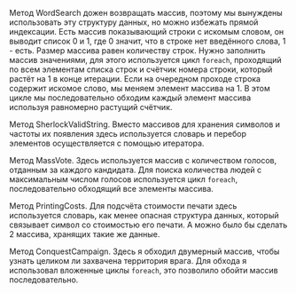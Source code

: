 Метод WordSearch дожен возвращать массив, поэтому мы вынуждены использовать эту структуру данных, но можно избежать прямой индексации. Есть массив показывающий строки с искомым словом, он выводит список 0 и 1, где 0 значит, что в строке нет введённого слова, 1 - есть. Размер массива равен количеству строк. Нужно заполнить массив значениями, для этого используется цикл `foreach`, проходящий по всем элементам списка строк и счётчик номера строки, который растёт на 1 в конце итерации. Если на очередном проходе строка содержит искомое слово, мы меняем элемент массива на 1. В этом цикле мы последовательно обходим каждый элемент массива используя равномерно растущий счётчик.

Метод SherlockValidString. Вместо массивов для хранения символов и частоты их появления здесь используется словарь и перебор элементов осуществляется с помощью итератора.

Метод MassVote. Здесь используется массив с количеством голосов, отданным за каждого кандидата. Для поиска количества людей с максимальным числом голосов используется цикл `foreach`, последовательно обходящий все элементы массива.

Метод PrintingCosts. Для подсчёта стоимости печати здесь используется словарь, как менее опасная структура данных, который связывает символ со стоимостью его печати. А можно было бы сделать 2 массива, хранящих такие же данные.

Метод ConquestCampaign. Здесь я обходил двумерный массив, чтобы узнать целиком ли захвачена территория врага. Для обхода я использовал вложенные циклы `foreach`, это позволило обойти массив последовательно.